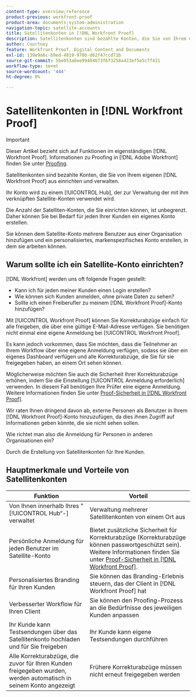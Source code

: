 ```yaml
---
content-type: overview;reference
product-previous: workfront-proof
product-area: documents;system-administration
navigation-topic: satellite-accounts
title: Satellitenkonten in [!DNL Workfront Proof]
description: Satellitenkonten sind bezahlte Konten, die Sie von Ihrem eigenen Konto aus einrichten  [!DNL Workfront Proof]  verwalten.
author: Courtney
feature: Workfront Proof, Digital Content and Documents
exl-id: 139e9a6c-b9ed-4819-970b-d62f47ccd71b
source-git-commit: 5be053a6ee99404673f6f3258a423ef5e5c7f431
workflow-type: tm+mt
source-wordcount: '444'
ht-degree: 0%

---
```


# Satellitenkonten in [!DNL Workfront Proof]

>[!IMPORTANT]
>
>Dieser Artikel bezieht sich auf Funktionen im eigenständigen [!DNL Workfront Proof]. Informationen zu Proofing in [!DNL Adobe Workfront] finden Sie unter [Proofing](../../../review-and-approve-work/proofing/proofing.md).

Satellitenkonten sind bezahlte Konten, die Sie von Ihrem eigenen [!DNL Workfront Proof] aus einrichten und verwalten.

Ihr Konto wird zu einem [!UICONTROL Hub], der zur Verwaltung der mit ihm verknüpften Satellite-Konten verwendet wird.

Die Anzahl der Satelliten-Konten, die Sie einrichten können, ist unbegrenzt. Daher können Sie bei Bedarf für jeden Ihrer Kunden ein eigenes Konto erstellen.

Sie können dem Satellite-Konto mehrere Benutzer aus einer Organisation hinzufügen und ein personalisiertes, markenspezifisches Konto erstellen, in dem sie arbeiten können.

## Warum sollte ich ein Satellite-Konto einrichten?

[!DNL Workfront] werden uns oft folgende Fragen gestellt:

* Kann ich für jeden meiner Kunden einen Login erstellen?
* Wie können sich Kunden anmelden, ohne private Daten zu sehen?
* Sollte ich einen Freiberufler zu meinem [!DNL Workfront Proof]-Konto hinzufügen?

Mit [!UICONTROL Workfront Proof] können Sie Korrekturabzüge einfach für alle freigeben, die über eine gültige E-Mail-Adresse verfügen. Sie benötigen nicht einmal eine eigene Anmeldung bei [!UICONTROL Workfront Proof].

Es kann jedoch vorkommen, dass Sie möchten, dass die Teilnehmer an Ihrem Workflow über eine eigene Anmeldung verfügen, sodass sie über ein eigenes Dashboard verfügen und alle Korrekturabzüge, die Sie für sie freigegeben haben, an einem Ort sehen können.

Möglicherweise möchten Sie auch die Sicherheit Ihrer Korrekturabzüge erhöhen, indem Sie die Einstellung [!UICONTROL Anmeldung erforderlich] verwenden. In diesem Fall benötigen Ihre Prüfer eine eigene Anmeldung. Weitere Informationen finden Sie unter [Proof-Sicherheit in [!DNL Workfront Proof]](../../../workfront-proof/wp-acct-admin/managing-security/proof-security-in-workfront-proof.md).

Wir raten Ihnen dringend davon ab, externe Personen als Benutzer in Ihrem [!DNL Workfront Proof]-Konto hinzuzufügen, da dies ihnen Zugriff auf Informationen geben könnte, die sie nicht sehen sollen.

Wie richtet man also die Anmeldung für Personen in anderen Organisationen ein?

Durch die Erstellung von Satellitenkonten für Ihre Kunden.

## Hauptmerkmale und Vorteile von Satellitenkonten

| **Funktion** | **Vorteil** |
|---|---|
| Von Ihnen innerhalb Ihres &quot;[!UICONTROL Hub“-] verwaltet | Verwaltung mehrerer Satellitenkonten von einem Ort aus |
| Persönliche Anmeldung für jeden Benutzer im Satellite-Konto | Bietet zusätzliche Sicherheit für Korrekturabzüge (Korrekturabzüge können passwortgeschützt sein). Weitere Informationen finden Sie unter [Proof-Sicherheit in [!DNL Workfront Proof]](../../../workfront-proof/wp-acct-admin/managing-security/proof-security-in-workfront-proof.md). |
| Personalisiertes Branding für Ihren Kunden | Sie können das Branding-Erlebnis steuern, das der Client in [!DNL Workfront Proof] hat |
| Verbesserter Workflow für Ihren Client | Sie können den Proofing-Prozess an die Bedürfnisse des jeweiligen Kunden anpassen |
| Ihr Kunde kann Testsendungen über das Satellitenkonto hochladen und für Sie freigeben | Ihr Kunde kann eigene Testsendungen durchführen |
| Alle Korrekturabzüge, die zuvor für Ihren Kunden freigegeben wurden, werden automatisch in seinem Konto angezeigt | Frühere Korrekturabzüge müssen nicht erneut freigegeben werden |
